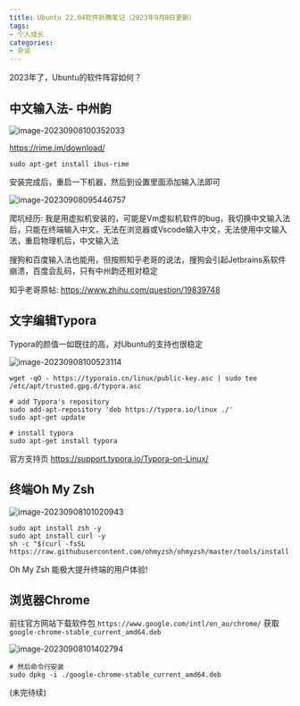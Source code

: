 ```yaml
---
title: Ubuntu 22.04软件折腾笔记（2023年9月8日更新）
tags:
- 个人成长
categories:
- 杂谈
---
```






2023年了，Ubuntu的软件阵容如何？ 



## 中文输入法- 中州韵

![image-20230908100352033](https://cdn.fangyuanxiaozhan.com/assets/16941386327603HYGFypc.png)

https://rime.im/download/

```
sudo apt-get install ibus-rime
```

安装完成后，重启一下机器，然后到设置里面添加输入法即可

![image-20230908095446757](https://cdn.fangyuanxiaozhan.com/assets/1694138102019wZ21DFA8.png)



爬坑经历: 我是用虚拟机安装的，可能是Vm虚拟机软件的bug，我切换中文输入法后，只能在终端输入中文，无法在浏览器或Vscode输入中文，无法使用中文输入法，重启物理机后，中文输入法



搜狗和百度输入法也能用，但按照知乎老哥的说法，搜狗会引起Jetbrains系软件崩溃，百度会乱码，只有中州韵还相对稳定

知乎老哥原帖: https://www.zhihu.com/question/19839748







##  文字编辑Typora



Typora的颜值一如既往的高，对Ubuntu的支持也很稳定

![image-20230908100523114](https://cdn.fangyuanxiaozhan.com/assets/1694138724393GxFB4cm6.png)

```
wget -qO - https://typoraio.cn/linux/public-key.asc | sudo tee /etc/apt/trusted.gpg.d/typora.asc

# add Typora's repository
sudo add-apt-repository 'deb https://typora.io/linux ./'
sudo apt-get update

# install typora
sudo apt-get install typora
```



官方支持页 https://support.typora.io/Typora-on-Linux/





## 终端Oh My Zsh



![image-20230908101020943](https://cdn.fangyuanxiaozhan.com/assets/1694139021877hymnbXyB.png)

```
sudo apt install zsh -y
sudo apt install curl -y
sh -c "$(curl -fsSL https://raw.githubusercontent.com/ohmyzsh/ohmyzsh/master/tools/install.sh)"
```

Oh My Zsh 能极大提升终端的用户体验!







## 浏览器Chrome

前往官方网站下载软件包 `https://www.google.com/intl/en_au/chrome/` 获取 `google-chrome-stable_current_amd64.deb`

![image-20230908101402794](https://cdn.fangyuanxiaozhan.com/assets/1694139243699pNkHj8YJ.png)

```
# 然后命令行安装
sudo dpkg -i ./google-chrome-stable_current_amd64.deb
```





(未完待续)
